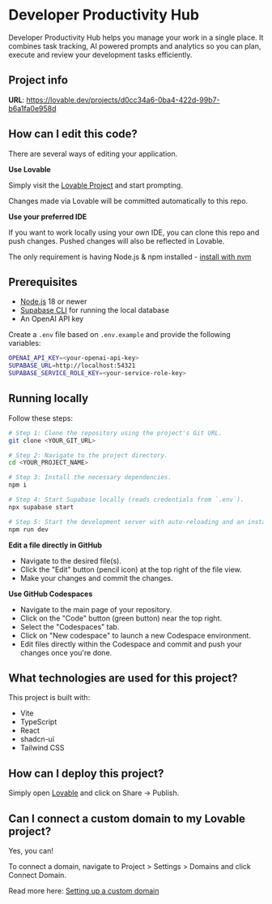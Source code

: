 # Developer Productivity Hub

Developer Productivity Hub helps you manage your work in a single place. It
combines task tracking, AI powered prompts and analytics so you can plan,
execute and review your development tasks efficiently.

## Project info

**URL**: https://lovable.dev/projects/d0cc34a6-0ba4-422d-99b7-b6a1fa0e958d

## How can I edit this code?

There are several ways of editing your application.

**Use Lovable**

Simply visit the [Lovable Project](https://lovable.dev/projects/d0cc34a6-0ba4-422d-99b7-b6a1fa0e958d) and start prompting.

Changes made via Lovable will be committed automatically to this repo.

**Use your preferred IDE**

If you want to work locally using your own IDE, you can clone this repo and push changes. Pushed changes will also be reflected in Lovable.

The only requirement is having Node.js & npm installed - [install with nvm](https://github.com/nvm-sh/nvm#installing-and-updating)

## Prerequisites

- [Node.js](https://nodejs.org/) 18 or newer
- [Supabase CLI](https://supabase.com/docs/guides/cli) for running the local database
- An OpenAI API key

Create a `.env` file based on `.env.example` and provide the following variables:

```bash
OPENAI_API_KEY=<your-openai-api-key>
SUPABASE_URL=http://localhost:54321
SUPABASE_SERVICE_ROLE_KEY=<your-service-role-key>
```

## Running locally

Follow these steps:

```sh
# Step 1: Clone the repository using the project's Git URL.
git clone <YOUR_GIT_URL>

# Step 2: Navigate to the project directory.
cd <YOUR_PROJECT_NAME>

# Step 3: Install the necessary dependencies.
npm i

# Step 4: Start Supabase locally (reads credentials from `.env`).
npx supabase start

# Step 5: Start the development server with auto-reloading and an instant preview.
npm run dev
```

**Edit a file directly in GitHub**

- Navigate to the desired file(s).
- Click the "Edit" button (pencil icon) at the top right of the file view.
- Make your changes and commit the changes.

**Use GitHub Codespaces**

- Navigate to the main page of your repository.
- Click on the "Code" button (green button) near the top right.
- Select the "Codespaces" tab.
- Click on "New codespace" to launch a new Codespace environment.
- Edit files directly within the Codespace and commit and push your changes once you're done.

## What technologies are used for this project?

This project is built with:

- Vite
- TypeScript
- React
- shadcn-ui
- Tailwind CSS

## How can I deploy this project?

Simply open [Lovable](https://lovable.dev/projects/d0cc34a6-0ba4-422d-99b7-b6a1fa0e958d) and click on Share -> Publish.

## Can I connect a custom domain to my Lovable project?

Yes, you can!

To connect a domain, navigate to Project > Settings > Domains and click Connect Domain.

Read more here: [Setting up a custom domain](https://docs.lovable.dev/tips-tricks/custom-domain#step-by-step-guide)
